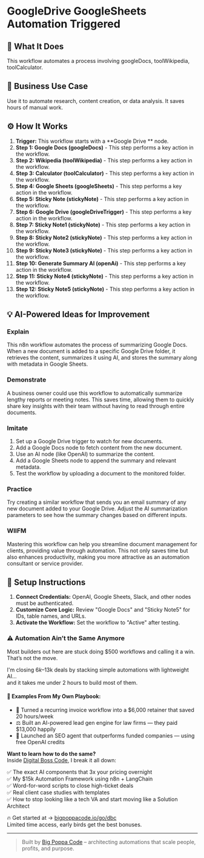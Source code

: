 # GoogleDrive GoogleSheets Automation Triggered

## 🚀 What It Does
This workflow automates a process involving googleDocs, toolWikipedia, toolCalculator.

## 💼 Business Use Case
Use it to automate research, content creation, or data analysis. It saves hours of manual work.

## ⚙️ How It Works
1.  **Trigger:** This workflow starts with a **Google Drive ** node.
2. **Step 1: Google Docs (googleDocs)** - This step performs a key action in the workflow.
3. **Step 2: Wikipedia (toolWikipedia)** - This step performs a key action in the workflow.
4. **Step 3: Calculator (toolCalculator)** - This step performs a key action in the workflow.
5. **Step 4: Google Sheets (googleSheets)** - This step performs a key action in the workflow.
6. **Step 5: Sticky Note (stickyNote)** - This step performs a key action in the workflow.
7. **Step 6: Google Drive  (googleDriveTrigger)** - This step performs a key action in the workflow.
8. **Step 7: Sticky Note1 (stickyNote)** - This step performs a key action in the workflow.
9. **Step 8: Sticky Note2 (stickyNote)** - This step performs a key action in the workflow.
10. **Step 9: Sticky Note3 (stickyNote)** - This step performs a key action in the workflow.
11. **Step 10: Generate Summary AI (openAi)** - This step performs a key action in the workflow.
12. **Step 11: Sticky Note4 (stickyNote)** - This step performs a key action in the workflow.
13. **Step 12: Sticky Note5 (stickyNote)** - This step performs a key action in the workflow.

## 💡 AI-Powered Ideas for Improvement
### Explain
This n8n workflow automates the process of summarizing Google Docs. When a new document is added to a specific Google Drive folder, it retrieves the content, summarizes it using AI, and stores the summary along with metadata in Google Sheets. 

### Demonstrate
A business owner could use this workflow to automatically summarize lengthy reports or meeting notes. This saves time, allowing them to quickly share key insights with their team without having to read through entire documents.

### Imitate
1. Set up a Google Drive trigger to watch for new documents.
2. Add a Google Docs node to fetch content from the new document.
3. Use an AI node (like OpenAI) to summarize the content.
4. Add a Google Sheets node to append the summary and relevant metadata.
5. Test the workflow by uploading a document to the monitored folder.

### Practice
Try creating a similar workflow that sends you an email summary of any new document added to your Google Drive. Adjust the AI summarization parameters to see how the summary changes based on different inputs.

### WIIFM
Mastering this workflow can help you streamline document management for clients, providing value through automation. This not only saves time but also enhances productivity, making you more attractive as an automation consultant or service provider.

## 🔧 Setup Instructions
1. **Connect Credentials:** OpenAI, Google Sheets, Slack, and other nodes must be authenticated.
2. **Customize Core Logic:** Review "Google Docs" and "Sticky Note5" for IDs, table names, and URLs.
3. **Activate the Workflow:** Set the workflow to "Active" after testing.

### ⚠️ Automation Ain’t the Same Anymore

Most builders out here are stuck doing $500 workflows and calling it a win.  
That’s not the move.  

I'm closing $6k–$13k deals by stacking simple automations with lightweight AI...  
and it takes me under 2 hours to build most of them.

#### 🧠 Examples From My Own Playbook:
- 🔁 Turned a recurring invoice workflow into a $6,000 retainer that saved 20 hours/week  
- ⚖️ Built an AI-powered lead gen engine for law firms — they paid $13,000 happily  
- 🚀 Launched an SEO agent that outperforms funded companies — using free OpenAI credits  

**Want to learn how to do the same?**  
Inside [Digital Boss Code](https://bigpoppacode.io/go/dbc), I break it all down:

✅ The exact AI components that 3x your pricing overnight  
✅ My $15k Automation Framework using n8n + LangChain  
✅ Word-for-word scripts to close high-ticket deals  
✅ Real client case studies with templates  
✅ How to stop looking like a tech VA and start moving like a Solution Architect  

🔥 Get started at → [bigpoppacode.io/go/dbc](https://bigpoppacode.io/go/dbc)  
Limited time access, early birds get the best bonuses.

---
> Built by [Big Poppa Code](https://bigpoppacode.io) – architecting automations that scale people, profits, and purpose.

